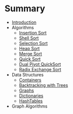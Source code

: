 # Summary

* [Introduction](README.md)
* Algorithms
   * [Insertion Sort](11_insertion_sort.md)
   * [Shell Sort](12_shell_sort.md)
   * [Selection Sort](13_selection_sort.md)
   * [Heap Sort](14_heap_sort.md)
   * [Merge Sort](15_merge_sort.md)
   * [Quick Sort](16_quick_sort.md)
   * [Dual Pivot QuickSort](17_dual_pivot_quicksort.md)
   * [Radix Exchange Sort](18_radix_exchange_sort.md)
* Data Structures
   * [Containers](21_containers.md)
   * [Backtracking with Trees](22_backtracking_with_trees.md)
   * [Graphs](graphs.md)
   * [Dictionaries](24_dictionaries.md)
   * [HashTables](25_hashtables.md)
* Graph Algorithms

